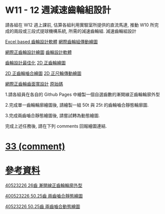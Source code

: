 # W11 - 12 週減速齒輪組設計
請各組在 W12 週上課前, 估算各組利用實驗室所提供的直流馬達, 推動 W10 所完成的兩段或三段式提球機構系統, 所需的減速齒輪組.
減速齒輪組設計

[Excel based 齒輪設計軟體](https://www.webgearservices.com/excel-based-gear-design-software)   [網際齒輪組傳動繪圖](http://geargenerator.com/#200,200,100,6,1,0,0,4,1,8,2,4,27,-90,0,0,16,4,4,27,-60,1,1,12,1,12,20,-60,2,0,60,5,12,20,0,0,0,2,-563)

[網際正齒輪設計繪圖](http://www.me-bac.com/index.php?task=gear)   [齒輪設計軟體](https://www.geartechnology.com/dir/Gear_Design_Software.htm) 

[齒輪設計最佳化](http://irep.ntu.ac.uk/id/eprint/16227/1/186630_4291%20Su%20Prepublisher.pdf)   [2D 正齒輪繪圖](http://mde.tw/2017springcd/blog/brython-2d-spur-gear-matching.html)

[2D 正齒輪嚙合繪圖](http://mde.tw/2017springcd/blog/brython-2d-spur-gear-matching-2.html)   [2D 正尺輪傳動繪圖](http://mde.tw/2017springcd/blog/brython-spur-gears.html)

[網際正齒輪齒面寬設計](https://wcms-scrum1.herokuapp.com/gear_index)   [原始碼](https://github.com/mdecourse/wcms-scrum1)

1.請各組員在各自的 Github Pages 中繪製一個自選齒數的漸開線正齒輪輪廓外型

2.完成單一齒輪輪廓繪圖後, 請繪製一組 50t 與 25t 的齒輪嚙合靜態輪廓圖.

3.完成兩齒嚙合靜態繪圖後, 請嘗試轉為動態繪圖.

完成上述任務後, 請在下列 comments 回報繪圖連結.

# [33 (comment)](https://github.com/mdecourse/cd2018/issues/33#issuecomment-391191642)

# [參考資料](https://github.com/2015fallhw/cptocadp)



[40523226  26齒 漸開線正齒輪輪廓外型](https://s40523226.github.io/cd2018/blog/gear1.html)

[400523226  50.25齒 兩齒嚙合靜態繪圖](https://s40523226.github.io/cd2018/blog/gear2.html)

[40523226  50.25齒 兩齒嚙合動態繪圖](https://s40523226.github.io/cd2018/blog/gear3.html)

